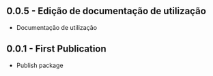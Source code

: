 ## 0.0.5 - Edição de documentação de utilização
- Documentação de utilização
## 0.0.1 - First Publication
- Publish package 
